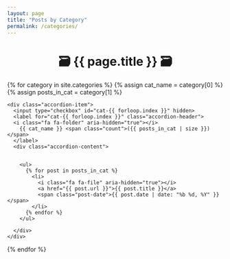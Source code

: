 ```yaml
---
layout: page
title: "Posts by Category"
permalink: /categories/
---
```


<h1 style="text-align:center;">🗃️ {{ page.title }} 🗃️</h1>

<div class="accordion">
  {% for category in site.categories %}
    {% assign cat_name = category[0] %}
    {% assign posts_in_cat = category[1] %}
    
    <div class="accordion-item">
      <input type="checkbox" id="cat-{{ forloop.index }}" hidden>
      <label for="cat-{{ forloop.index }}" class="accordion-header">
      <i class="fa fa-folder" aria-hidden="true"></i>
        {{ cat_name }} <span class="count">({{ posts_in_cat | size }})</span>
      </label>
      <div class="accordion-content">
      
      
        <ul>
          {% for post in posts_in_cat %}
            <li>
              <i class="fa fa-file" aria-hidden="true"></i>           
              <a href="{{ post.url }}">{{ post.title }}</a>
              <span class="post-date">{{ post.date | date: "%b %d, %Y" }}</span>
            </li>
          {% endfor %}
        </ul>

      </div>
    </div>

{% endfor %}

</div>
